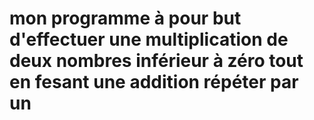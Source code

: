 # mon programme à pour but d'effectuer une multiplication de deux nombres inférieur à zéro tout en fesant une addition répéter par un